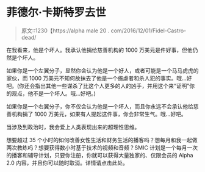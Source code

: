 # 菲德尔·卡斯特罗去世

> 原文::1230【https://alpha male 20 . com/2016/12/01/Fidel-Castro-dead/

在我看来，他是个坏人。我承认他捐给慈善机构的 1000 万美元是件好事，但他仍然是个坏人。

如果你是一个左翼分子，显然你会认为他是一个好人，或者可能是一个马马虎虎的家伙，而 1000 万美元不知何故抹去了他是一个施虐者和杀人犯的事实。哦...好吧。(你还会指出其他一些谋杀了比这个人更多的人的凶手，并用这个来“证明”你的观点，他不是一个坏人。哦...好吧。)

如果你是一个右翼分子，你不仅会认为他是一个坏人，而且你永远不会承认他给慈善机构捐了 1000 万美元，如果有人提起这件事，你会非常生气。哦...好吧。

当涉及到政治时，我会爱上人类表现出来的超理性思维。

想要超过 35 个小时的如何改善女性生活和财务生活的播客吗？想每月和我一起做两次教练吗？想要获得数小时基于技术的视频和音频？SMIC 计划是一个每月一次的播客和辅导计划，只要你注册，你就可以获得大量独家的、仅限会员的 Alpha 2.0 内容，并且你可以随时取消。详情请点击此处。